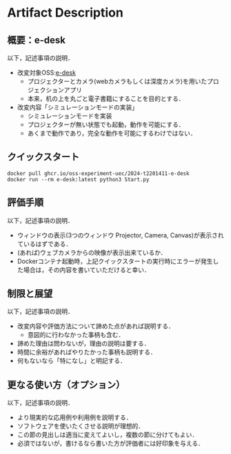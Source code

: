 # Artifact Description

## 概要：e-desk

以下，記述事項の説明．

* 改変対象OSS:[e-desk](https://github.com/ryusuke-m)
  + プロジェクターとカメラ(webカメラもしくは深度カメラ)を用いたプロジェクションアプリ
  + 本来，机の上を丸ごと電子書籍にすることを目的とする．
* 改変内容「シミュレーションモードの実装」
  + シミュレーションモードを実装
  + プロジェクターが無い状態でも起動，動作を可能にする．
  + あくまで動作であり，完全な動作を可能にするわけではない．

## クイックスタート

```
docker pull ghcr.io/oss-experiment-uec/2024-t2201411-e-desk
docker run --rm e-desk:latest python3 Start.py
```

## 評価手順

以下，記述事項の説明．

* ウィンドウの表示(3つのウィンドウ Projector, Camera, Canvas)が表示されているはずである．
* (あれば)ウェブカメラからの映像が表示出来ているか．
* Dockerコンテナ起動時，上記クイックスタートの実行時にエラーが発生した場合は，その内容を書いていただけると幸い．

## 制限と展望

以下，記述事項の説明．

* 改変内容や評価方法について諦めた点があれば説明する．
  + 意図的に行わなかった事柄も含む．
* 諦めた理由は問わないが，理由の説明は要する．
* 時間に余裕があればやりたかった事柄も説明する．
* 何もないなら「特になし」と明記する．

## 更なる使い方（オプション）

以下，記述事項の説明．

* より現実的な応用例や利用例を説明する．
* ソフトウェアを使いたくさせる説明が理想的．
* この節の見出しは適当に変えてよいし，複数の節に分けてもよい．
* 必須ではないが，書けるなら書いた方が評価者には好印象を与える．
